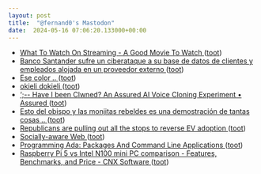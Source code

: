 ```yaml
---
layout: post
title:  "@fernand0's Mastodon"
date:  2024-05-16 07:06:20.133000+00:00
---
```

*  [What To Watch On Streaming - A Good Movie To Watch ](https://agoodmovietowatch.com) ([toot](https://mastodon.social/@fernand0/112449498652945807))
*  [Banco Santander sufre un ciberataque a su base de datos de clientes y empleados alojada en un proveedor externo ](https://unaaldia.hispasec.com/2024/05/banco-santander-sufre-un-ciberataque-a-su-base-de-datos-de-clientes-y-empleados-alojada-en-un-proveedor-externo.htm) ([toot](https://mastodon.social/@fernand0/112448163615969338))
*  [Ese color .. ](https://avecesunafoto.wordpress.com/2024/05/15/ese-color) ([toot](https://mastodon.social/@fernand0/112446280119968604))
*  [okieli dokieli ](https://csarven.ca/okieli-dokiel) ([toot](https://mastodon.social/@fernand0/112446220386604688))
*  [‘;-- Have I been Clwned? An Assured AI Voice Cloning Experiment • Assured ](https://assured.co.uk/2024/have-i-been-clwned-an-assured-ai-voice-cloning-experiment) ([toot](https://mastodon.social/@fernand0/112445990658461063))
*  [Esto del obispo y las monjitas rebeldes es una demostración de tantas cosas .. ](https://mastodon.social/@fernand0/112445880959536452) ([toot](https://mastodon.social/@fernand0/112445880959536452))
*  [Republicans are pulling out all the stops to reverse EV adoption ](https://www.theverge.com/2024/5/6/24150041/ev-epa-clean-air-emissions-lawsuit-republicans-tax-credi) ([toot](https://mastodon.social/@fernand0/112445880131255900))
*  [Socially-aware Web ](https://csarven.ca/presentations/socially-aware-we) ([toot](https://mastodon.social/@fernand0/112445651315905276))
*  [Programming Ada: Packages And Command Line Applications ](https://hackaday.com/2024/05/01/programming-ada-packages-and-command-line-applications) ([toot](https://mastodon.social/@fernand0/112445353726278162))
*  [Raspberry Pi 5 vs Intel N100 mini PC comparison - Features, Benchmarks, and Price - CNX Software ](https://www.cnx-software.com/2024/04/29/raspberry-pi-5-intel-n100-mini-pc-comparison-features-benchmarks-price) ([toot](https://mastodon.social/@fernand0/112445043326563718))
